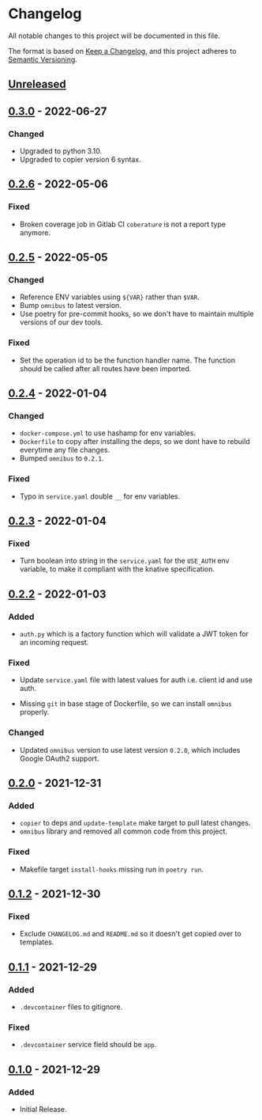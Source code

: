 # Changelog

All notable changes to this project will be documented in this file.

The format is based on [Keep a Changelog](https://keepachangelog.com/en/1.0.0/),
and this project adheres to [Semantic Versioning](https://semver.org/spec/v2.0.0.html).

## [Unreleased]

## [0.3.0] - 2022-06-27
### Changed
- Upgraded to python 3.10.
- Upgraded to copier version 6 syntax.

## [0.2.6] - 2022-05-06
### Fixed
- Broken coverage job in Gitlab CI `coberature` is not a report type anymore.


## [0.2.5] - 2022-05-05
### Changed
- Reference ENV variables using `${VAR}` rather than `$VAR`.
- Bump `omnibus` to latest version.
- Use poetry for pre-commit hooks, so we don't have to maintain multiple versions of our dev tools.

### Fixed
- Set the operation id to be the function handler name. The function should be called after all routes have been imported.

## [0.2.4] - 2022-01-04
### Changed
- `docker-compose.yml` to use hashamp for env variables.
- `Dockerfile` to copy after installing the deps, so we dont have to rebuild everytime any file changes.
- Bumped `omnibus` to `0.2.1`.

### Fixed
- Typo in `service.yaml` double `__` for env variables.

## [0.2.3] - 2022-01-04
### Fixed
- Turn boolean into string in the `service.yaml` for the `USE_AUTH` env variable, to make it compliant with the knative specification.

## [0.2.2] - 2022-01-03
### Added
- `auth.py` which is a factory function which will validate a JWT token for an incoming request.

### Fixed
- Update `service.yaml` file with latest values for auth i.e. client id and use auth.

- Missing `git` in base stage of Dockerfile, so we can install `omnibus` properly.

### Changed
- Updated `omnibus` version to use latest version `0.2.0`, which includes Google OAuth2 support.

## [0.2.0] - 2021-12-31
### Added
- `copier` to deps and `update-template` make target to pull latest changes.
- `omnibus` library and removed all common code from this project.

### Fixed
- Makefile target `install-hooks` missing run in `poetry run`.

## [0.1.2] - 2021-12-30
### Fixed
- Exclude `CHANGELOG.md` and `README.md` so it doesn't get copied over to templates.

## [0.1.1] - 2021-12-29
### Added
- `.devcontainer` files to gitignore.

### Fixed
- `.devcontainer` service field should be `app`.

## [0.1.0] - 2021-12-29
### Added
- Initial Release.

[unreleased]: https://gitlab.com/banter-bus/fastapi-template/compare/0.3.0...main
[0.3.0]: https://gitlab.com/banter-bus/fastapi-template/compare/0.3.0...0.2.6
[0.2.6]: https://gitlab.com/banter-bus/fastapi-template/compare/0.2.6...0.2.5
[0.2.5]: https://gitlab.com/banter-bus/fastapi-template/compare/0.2.5...0.2.4
[0.2.4]: https://gitlab.com/banter-bus/fastapi-template/compare/0.2.4...0.2.3
[0.2.3]: https://gitlab.com/banter-bus/fastapi-template/compare/0.2.3...0.2.2
[0.2.2]: https://gitlab.com/banter-bus/fastapi-template/compare/0.2.2...0.2.1
[0.2.1]: https://gitlab.com/banter-bus/fastapi-template/compare/0.2.1...0.2.0
[0.2.0]: https://gitlab.com/banter-bus/fastapi-template/compare/0.2.0...0.1.2
[0.1.2]: https://gitlab.com/banter-bus/fastapi-template/compare/0.1.2...0.1.1
[0.1.1]: https://gitlab.com/banter-bus/fastapi-template/compare/0.1.1...0.1.0
[0.1.0]: https://gitlab.com/banter-bus/fastapi-template/-/tags/0.1.0
